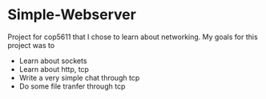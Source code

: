 # Simple-Webserver
Project for cop5611 that I chose to learn about networking.
My goals for this project was to
- Learn about sockets
- Learn about http, tcp
- Write a very simple chat through tcp
- Do some file tranfer through tcp
